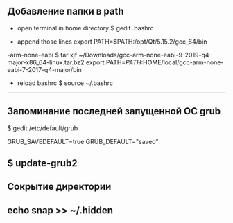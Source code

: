 ## Добавление папки в path
- open terminal in home directory
$ gedit .bashrc

- append those lines
export PATH=$PATH:/opt/Qt/5.15.2/gcc_64/bin

-arm-none-eabi
$ tar xjf ~/Downloads/gcc-arm-none-eabi-9-2019-q4-major-x86_64-linux.tar.bz2
export PATH=$PATH:$HOME/local/gcc-arm-none-eabi-7-2017-q4-major/bin

- reload bashrc
$ source ~/.bashrc
-------------------------------------------

## Запоминание последней запущенной ОС grub
$ gedit /etc/default/grub

GRUB_SAVEDEFAULT=true
GRUB_DEFAULT="saved"

$ update-grub2
-------------------------------------------

## Сокрытие директории
echo snap >> ~/.hidden
-------------------------------------------
